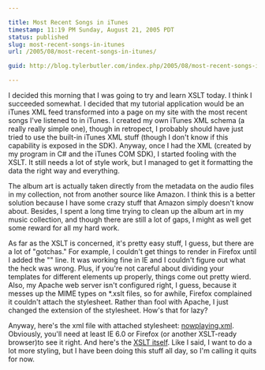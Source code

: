 ```yaml
---

title: Most Recent Songs in iTunes
timestamp: 11:19 PM Sunday, August 21, 2005 PDT
status: published
slug: most-recent-songs-in-itunes
url: /2005/08/most-recent-songs-in-itunes/

guid: http://blog.tylerbutler.com/index.php/2005/08/most-recent-songs-in-itunes/

---
```


I decided this morning that I was going to try and learn XSLT today. I think I
succeeded somewhat. I decided that my tutorial application would be an iTunes
XML feed transformed into a page on my site with the most recent songs I've
listened to in iTunes. I created my own iTunes XML schema (a really really
simple one), though in retropect, I probably should have just tried to use the
built-in iTunes XML stuff (though I don't know if this capability is exposed
in the SDK). Anyway, once I had the XML (created by my program in C# and the
iTunes COM SDK), I started fooling with the XSLT. It still needs a lot of
style work, but I managed to get it formatting the data the right way and
everything.

  
The album art is actually taken directly from the metadata on the audio files
in my collection, not from another source like Amazon. I think this is a
better solution because I have some crazy stuff that Amazon simply doesn't
know about. Besides, I spent a long time trying to clean up the album art in
my music collection, and though there are still a lot of gaps, I might as well
get some reward for all my hard work.

  
As far as the XSLT is concerned, it's pretty easy stuff, I guess, but there
are a lot of "gotchas." For example, I couldn't get things to render in
Firefox until I added the "" line. It was working fine in IE and I couldn't
figure out what the heck was wrong. Plus, if you're not careful about dividing
your templates for different elements up properly, things come out pretty
wierd. Also, my Apache web server isn't configured right, I guess, because it
messes up the MIME types on *.xslt files, so for awhile, Firefox complained it
couldn't attach the stylesheet. Rather than fool with Apache, I just changed
the extension of the stylesheet. How's that for lazy?

  
Anyway, here's the xml file with attached stylesheet: [nowplaying.xml][1].
Obviously, you'll need at least IE 6.0 or Firefox (or another XSLT-ready
browser)to see it right. And here's the [XSLT itself][2]. Like I said, I want
to do a lot more styling, but I have been doing this stuff all day, so I'm
calling it quits for now.

   [1]: /SiteCollectionDocuments/Post%20Content/nowplaying.xml ()
   [2]: /SiteCollectionDocuments/Post%20Content/fullview.xsl ()

